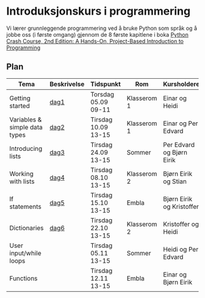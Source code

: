 # Introduksjonskurs i programmering


Vi lærer grunnleggende programmering ved å bruke Python som språk og å jobbe oss (i første omgang) gjennom de 8 første kapitlene i boka [Python Crash Course, 2nd Edition: A Hands-On, Project-Based Introduction to Programming](https://www.amazon.com/Python-Crash-Course-Eric-Matthes-ebook/dp/B07J4521M3)

## Plan

| Tema | Beskrivelse | Tidspunkt | Rom | Kursholdere |
|------|-------------|-----------|-----|-------------|
| Getting started | [dag1](dag1) | Torsdag 05.09 09-11 | Klasserom 1 | Einar og Heidi |
| Variables & simple data types | [dag2](dag2) | Tirsdag 10.09 13-15 | Klasserom 1 | Einar og Per Edvard |
| Introducing lists | [dag3](dag3) | Tirsdag 24.09 13-15 | Sommer | Per Edvard og Bjørn Eirik |
| Working with lists | [dag4](dag4) | Tirsdag 08.10 13-15 | Klasserom 2 | Bjørn Eirik og Stian |
| If statements | [dag5](dag5) | Tirsdag 15.10 13-15 | Embla | Bjørn Eirik og Kristoffer |
| Dictionaries | [dag6](dag6)| Tirsdag 22.10 13-15 | Klasserom 2 | Kristoffer og Heidi |
| User input/while loops | | Tirsdag 05.11 13-15 | Sommer | Heidi og Per Edvard |
| Functions | | Tirsdag 12.11 13-15 | Embla | Einar og Bjørn Eirik | 
